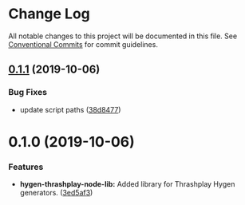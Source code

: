 # Change Log

All notable changes to this project will be documented in this file.
See [Conventional Commits](https://conventionalcommits.org) for commit guidelines.

## [0.1.1](https://github.com/thrashplay/hygen-thrashplay-generators/compare/hygen-thrashplay-node-lib@0.1.0...hygen-thrashplay-node-lib@0.1.1) (2019-10-06)


### Bug Fixes

* update script paths ([38d8477](https://github.com/thrashplay/hygen-thrashplay-generators/commit/38d8477))





# 0.1.0 (2019-10-06)


### Features

* **hygen-thrashplay-node-lib:** Added library for Thrashplay Hygen generators. ([3ed5af3](https://github.com/thrashplay/hygen-thrashplay-generators/commit/3ed5af3))
